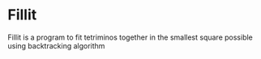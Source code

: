 # Fillit
Fillit is a program to fit tetriminos together in the smallest square possible using backtracking algorithm
